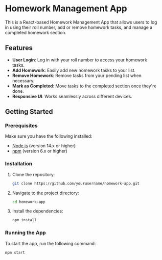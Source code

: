 # Homework Management App

This is a React-based Homework Management App that allows users to log in using their roll number, add or remove homework tasks, and manage a completed homework section.

## Features

- **User Login**: Log in with your roll number to access your homework tasks.
- **Add Homework**: Easily add new homework tasks to your list.
- **Remove Homework**: Remove tasks from your pending list when necessary.
- **Mark as Completed**: Move tasks to the completed section once they're done.
- **Responsive UI**: Works seamlessly across different devices.

## Getting Started

### Prerequisites

Make sure you have the following installed:

- [Node.js](https://nodejs.org/) (version 14.x or higher)
- [npm](https://www.npmjs.com/) (version 6.x or higher)

### Installation

1. Clone the repository:

    ```bash
    git clone https://github.com/yourusername/homework-app.git
    ```

2. Navigate to the project directory:

    ```bash
    cd homework-app
    ```

3. Install the dependencies:

    ```bash
    npm install
    ```

### Running the App

To start the app, run the following command:

```bash
npm start
